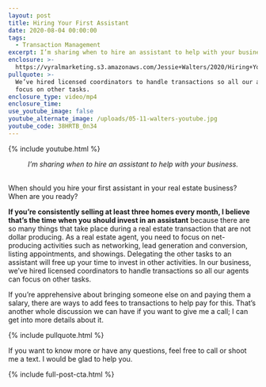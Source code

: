 ```yaml
---
layout: post
title: Hiring Your First Assistant
date: 2020-08-04 00:00:00
tags:
  - Transaction Management
excerpt: I’m sharing when to hire an assistant to help with your business.
enclosure: >-
  https://vyralmarketing.s3.amazonaws.com/Jessie+Walters/2020/Hiring+Your+First+Assistant.mp4
pullquote: >-
  We’ve hired licensed coordinators to handle transactions so all our agents can
  focus on other tasks.
enclosure_type: video/mp4
enclosure_time:
use_youtube_image: false
youtube_alternate_image: /uploads/05-11-walters-youtube.jpg
youtube_code: 38HRTB_0n34
---
```


{% include youtube.html %}

<center><em>I&rsquo;m sharing when to hire an assistant to help with your business.</em></center>

<br>When should you hire your first assistant in your real estate business? When are you ready?

**If you’re consistently selling at least three homes every month, I believe that’s the time when you should invest in an assistant** because there are so many things that take place during a real estate transaction that are not dollar producing. As a real estate agent, you need to focus on net-producing activities such as networking, lead generation and conversion, listing appointments, and showings. Delegating the other tasks to an assistant will free up your time to invest in other activities. In our business, we’ve hired licensed coordinators to handle transactions so all our agents can focus on other tasks.

If you’re apprehensive about bringing someone else on and paying them a salary, there are ways to add fees to transactions to help pay for this. That’s another whole discussion we can have if you want to give me a call; I can get into more details about it.

{% include pullquote.html %}

If you want to know more or have any questions, feel free to call or shoot me a text. I would be glad to help you.

{% include full-post-cta.html %}